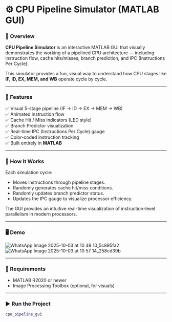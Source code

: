 # ⚙️ CPU Pipeline Simulator (MATLAB GUI)

### 🎯 Overview
**CPU Pipeline Simulator** is an interactive MATLAB GUI that visually demonstrates the working of a pipelined CPU architecture — including instruction flow, cache hits/misses, branch prediction, and IPC (Instructions Per Cycle).

This simulator provides a fun, visual way to understand how CPU stages like **IF, ID, EX, MEM, and WB** operate cycle by cycle.

---

### 🧩 Features
✅ Visual 5-stage pipeline (IF → ID → EX → MEM → WB)  
✅ Animated instruction flow  
✅ Cache Hit / Miss indicators (LED style)  
✅ Branch Predictor visualization  
✅ Real-time IPC (Instructions Per Cycle) gauge  
✅ Color-coded instruction tracking  
✅ Built entirely in **MATLAB**

---

### 🚀 How It Works
Each simulation cycle:
- Moves instructions through pipeline stages.
- Randomly generates cache hit/miss conditions.
- Randomly updates branch predictor status.
- Updates the IPC gauge to visualize processor efficiency.

The GUI provides an intuitive real-time visualization of instruction-level parallelism in modern processors.

---

### 🖥️ Demo
![WhatsApp Image 2025-10-03 at 10 49 10_5c895fa2](https://github.com/user-attachments/assets/1dceb32c-0902-4787-bd7f-0a034dd0cc41)
![WhatsApp Image 2025-10-03 at 10 57 14_258cd39b](https://github.com/user-attachments/assets/2755d25e-4928-464e-8489-d0de52780719)

---

### 🧠 Requirements
- MATLAB R2020 or newer  
- Image Processing Toolbox (optional, for visuals)

---

### ▶️ Run the Project
```matlab
cpu_pipeline_gui
